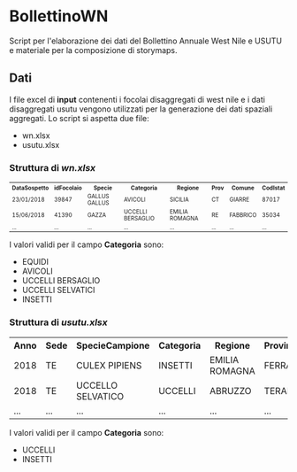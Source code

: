 # BollettinoWN
Script per l'elaborazione dei dati del Bollettino Annuale West Nile e USUTU e materiale per la composizione di storymaps.

## Dati
I file excel di **input** contenenti i focolai disaggregati di west nile e i dati disaggregati usutu vengono utilizzati per la generazione dei dati spaziali aggregati. Lo script si aspetta due file:
  * wn.xlsx
  * usutu.xlsx

### Struttura di *wn.xlsx*
<table style="font-size:10px">
  <tr>
    <th>DataSospetto</th>
    <th>idFocolaio</th>
    <th>Specie</th>
    <th>Categoria</th>
    <th>Regione</th>
    <th>Prov</th>
    <th>Comune</th>
    <th>CodIstat</th>
  </tr>
  <tr>
    <td>23/01/2018</td>
    <td>39847</td>
    <td>GALLUS GALLUS</td>
    <td>AVICOLI</td>
    <td>SICILIA</td>
    <td>CT</td>
    <td>GIARRE</td>
    <td>87017</td>
  </tr>
  <tr>
    <td>15/06/2018</td>
    <td>41390</td>
    <td>GAZZA</td>
    <td>UCCELLI BERSAGLIO</td>
    <td>EMILIA ROMAGNA</td>
    <td>RE</td>
    <td>FABBRICO</td>
    <td>35034</td>
  </tr>
  <tr>
    <td>...</td>
    <td>...</td>
    <td>...</td>
    <td>...</td>
    <td>...</td>
    <td>...</td>
    <td>...</td>
    <td>...</td>
  </tr>
</table>

I valori validi per il campo **Categoria** sono:
  * EQUIDI
  * AVICOLI
  * UCCELLI BERSAGLIO
  * UCCELLI SELVATICI
  * INSETTI
  
### Struttura di *usutu.xlsx*
<table>
  <tr>
    <th>Anno</th>
    <th>Sede</th>
    <th>SpecieCampione</th>
    <th>Categoria</th>
    <th>Regione</th>
    <th>Provincia</th>
    <th>SiglaProvincia</th>
    <th>Comune</th>
    <th>CodIstat</th>
  </tr>
  <tr>
    <td>2018</td>
    <td>TE</td>
    <td>CULEX PIPIENS</td>
    <td>INSETTI</td>
    <td>EMILIA ROMAGNA</td>
    <td>FERRARA</td>
    <td>FE</td>
    <td>FERRARA</td>
    <td>38008</td>
  </tr>
  <tr>
    <td>2018</td>
    <td>TE</td>
    <td>UCCELLO SELVATICO</td>
    <td>UCCELLI</td>
    <td>ABRUZZO</td>
    <td>TERAMO</td>
    <td>TE</td>
    <td>TERAMO</td>
    <td>67041</td>
  </tr>
  <tr>
    <td>...</td>
    <td>...</td>
    <td>...</td>
    <td>...</td>
    <td>...</td>
    <td>...</td>
    <td>...</td>
    <td>...</td>
    <td>...</td>
  </tr>
</table>

I valori validi per il campo **Categoria** sono:
  * UCCELLI
  * INSETTI
